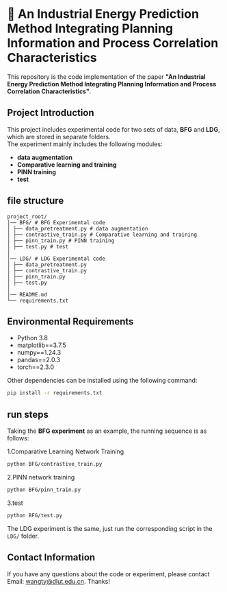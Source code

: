 # 🔬 An Industrial Energy Prediction Method Integrating Planning Information and Process Correlation Characteristics
This repository is the code implementation of the paper **"An Industrial Energy Prediction Method Integrating Planning Information and Process Correlation Characteristics"**.
## Project Introduction
This project includes experimental code for two sets of data, **BFG** and **LDG**, which are stored in separate folders.   
The experiment mainly includes the following modules:
- **data augmentation**  
- **Comparative learning and training**  
- **PINN training**  
- **test**  

## file structure
```plaintext
project_root/
│── BFG/ # BFG Experimental code
│ ├── data_pretreatment.py # data augmentation
│ ├── contrastive_train.py # Comparative learning and training
│ ├── pinn_train.py # PINN training
│ ├── test.py # test
│
│── LDG/ # LDG Experimental code
│ ├── data_pretreatment.py
│ ├── contrastive_train.py
│ ├── pinn_train.py
│ ├── test.py
│
│── README.md
└── requirements.txt
```

## Environmental Requirements
- Python 3.8
- matplotlib==3.7.5
- numpy==1.24.3
- pandas==2.0.3
- torch==2.3.0

Other dependencies can be installed using the following command:
```bash
pip install -r requirements.txt
```

## run steps
Taking the  **BFG experiment** as an example, the running sequence is as follows:

1.Comparative Learning Network Training
```bash
python BFG/contrastive_train.py
```
2.PINN network training
```bash
python BFG/pinn_train.py
```
3.test
```bash
python BFG/test.py
```
The LDG experiment is the same, just run the corresponding script in the ```LDG/``` folder.

## Contact Information
If you have any questions about the code or experiment, please contact
Email:  wangty@dlut.edu.cn. Thanks!
